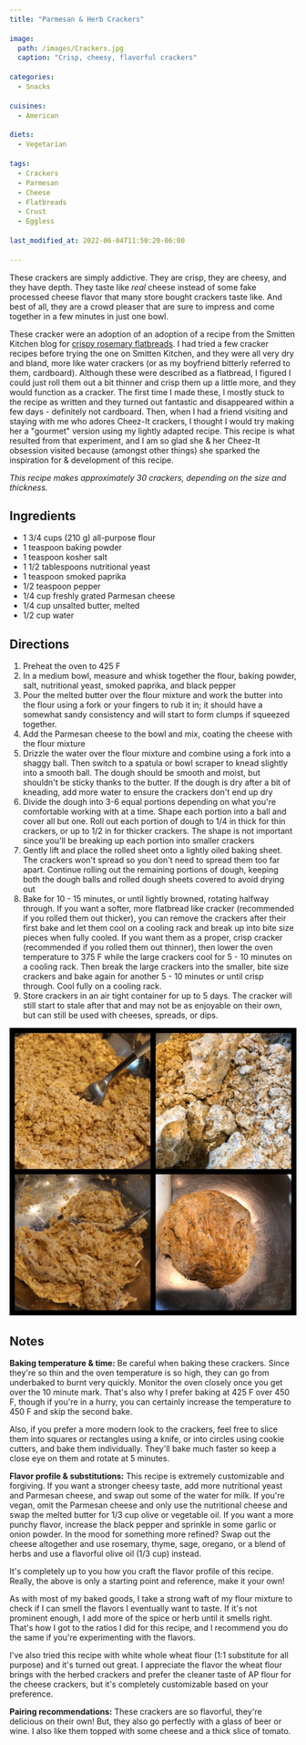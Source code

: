 ```yaml
---
title: "Parmesan & Herb Crackers"

image: 
  path: /images/Crackers.jpg
  caption: "Crisp, cheesy, flavorful crackers"

categories:
  - Snacks

cuisines:
  - American

diets:
  - Vegetarian

tags:
  - Crackers
  - Parmesan
  - Cheese
  - Flatbreads
  - Crust
  - Eggless

last_modified_at: 2022-06-04T11:50:20-06:00

---
```


<span itemprop="description">

These crackers are simply addictive. They are crisp, they are cheesy, and they have depth. They taste like *real* cheese instead of some fake processed cheese flavor that many store bought crackers taste like. And best of all, they are a crowd pleaser that are sure to impress and come together in a few minutes in just one bowl. 
</span>

These cracker were an adoption of an adoption of a recipe from the Smitten Kitchen blog for [crispy rosemary flatbreads][1]. I had tried a few cracker recipes before trying the one on Smitten Kitchen, and they were all very dry and bland, more like water crackers (or as my boyfriend bitterly referred to them, cardboard). Although these were described as a flatbread, I figured I could just roll them out a bit thinner and crisp them up a little more, and they would function as a cracker. The first time I made these, I mostly stuck to the recipe as written and they turned out fantastic and disappeared within a few days - definitely not cardboard. Then, when I had a friend visiting and staying with me who adores Cheez-It crackers, I thought I would try making her a "gourmet" version using my lightly adapted recipe. This recipe is what resulted from that experiment, and I am so glad she & her Cheez-It obsession visited because (amongst other things) she sparked the inspiration for & development of this recipe. 

*This recipe makes approximately <span itemprop="recipeYield">30</span> crackers, depending on the size and thickness.*

## Ingredients

* <span itemprop="recipeIngredient">1 3/4 cups (210 g) all-purpose flour</span>
* <span itemprop="recipeIngredient">1 teaspoon baking powder</span>
* <span itemprop="recipeIngredient">1 teaspoon kosher salt</span>
* <span itemprop="recipeIngredient">1 1/2 tablespoons nutritional yeast</span>
* <span itemprop="recipeIngredient">1 teaspoon smoked paprika</span>
* <span itemprop="recipeIngredient">1/2 teaspoon pepper</span>
* <span itemprop="recipeIngredient">1/4 cup freshly grated Parmesan cheese</span>
* <span itemprop="recipeIngredient">1/4 cup unsalted butter, melted</span>
* <span itemprop="recipeIngredient">1/2 cup water</span>

## Directions

1. <span itemprop="recipeInstructions">Preheat the oven to 425 F</span>
2. <span itemprop="recipeInstructions">In a medium bowl, measure and whisk together the flour, baking powder, salt, nutritional yeast, smoked paprika, and black pepper</span>
3. <span itemprop="recipeInstructions">Pour the melted butter over the flour mixture and work the butter into the flour using a fork or your fingers to rub it in; it should have a somewhat sandy consistency and will start to form clumps if squeezed together.</span>
4. <span itemprop="recipeInstructions">Add the Parmesan cheese to the bowl and mix, coating the cheese with the flour mixture</span>
5. <span itemprop="recipeInstructions">Drizzle the water over the flour mixture and combine using a fork into a shaggy ball. Then switch to a spatula or bowl scraper to knead slightly into a smooth ball. The dough should be smooth and moist, but shouldn't be sticky thanks to the butter. If the dough is dry after a bit of kneading, add more water to ensure the crackers don't end up dry</span>
6. <span itemprop="recipeInstructions">Divide the dough into 3-6 equal portions depending on what you're comfortable working with at a time. Shape each portion into a ball and cover all but one. Roll out each portion of dough to 1/4 in thick for thin crackers, or up to 1/2 in for thicker crackers. The shape is not important since you'll be breaking up each portion into smaller crackers</span>
7. <span itemprop="recipeInstructions">Gently lift and place the rolled sheet onto a lightly oiled baking sheet. The crackers won't spread so you don't need to spread them too far apart. Continue rolling out the remaining portions of dough, keeping both the dough balls and rolled dough sheets covered to avoid drying out</span>
8. <span itemprop="recipeInstructions">Bake for 10 - 15 minutes, or until lightly browned, rotating halfway through. If you want a softer, more flatbread like cracker  (recommended if you rolled them out thicker), you can remove the crackers after their first bake and let them cool on a cooling rack and break up into bite size pieces when fully cooled. If you want them as a proper, crisp cracker (recommended if you rolled them out thinner), then lower the oven temperature to 375 F while the large crackers cool for 5 - 10 minutes on a cooling rack. Then break the large crackers into the smaller, bite size crackers and bake again for another 5 - 10 minutes or until crisp through. Cool fully on a cooling rack. </span> 
9. <span itemprop="recipeInstructions">Store crackers in an air tight container for up to 5 days. The cracker will still start to stale after that and may not be as enjoyable on their own, but can still be used with cheeses, spreads, or dips.</span>

[![Cracker Recipe Directions](/images/Cracker2x2.JPG)](/images/Cracker2x2.JPG)

## Notes

**Baking temperature & time:** Be careful when baking these crackers. Since they're so thin and the oven temperature is so high, they can go from underbaked to burnt very quickly. Monitor the oven closely once you get over the 10 minute mark. That's also why I prefer baking at 425 F over 450 F, though if you're in a hurry, you can certainly increase the temperature to 450 F and skip the second bake. 

Also, if you prefer a more modern look to the crackers, feel free to slice them into squares or rectangles using a knife, or into circles using cookie cutters, and bake them individually. They'll bake much faster so keep a close eye on them and rotate at 5 minutes. 

**Flavor profile & substitutions:** This recipe is extremely customizable and forgiving. If you want a stronger cheesy taste, add more nutritional yeast and Parmesan cheese, and swap out some of the water for milk. 
If you're vegan, omit the Parmesan cheese and only use the nutritional cheese and swap the melted butter for 1/3 cup olive or vegetable oil. 
If you want a more punchy flavor, increase the black pepper and sprinkle in some garlic or onion powder. 
In the mood for something more refined? Swap out the cheese altogether and use rosemary, thyme, sage, oregano, or a blend of herbs and use a flavorful olive oil (1/3 cup) instead. 

It's completely up to you how you craft the flavor profile of this recipe. Really, the above is only a starting point and reference, make it your own!

As with most of my baked goods, I take a strong waft of my flour mixture to check if I can smell the flavors I eventually want to taste. If it's not prominent enough, I add more of the spice or herb until it smells right. That's how I got to the ratios I did for this recipe, and I recommend you do the same if you're experimenting with the flavors. 

I've also tried this recipe with white whole wheat flour (1:1 substitute for all purpose) and it's turned out great. I appreciate the flavor the wheat flour brings with the herbed crackers and prefer the cleaner taste of AP flour for the cheese crackers, but it's completely customizable based on your preference. 

**Pairing recommendations:** These crackers are so flavorful, they're delicious on their own! But, they also go perfectly with a glass of beer or wine. I also like them topped with some cheese and a thick slice of tomato. 


[1]: https://smittenkitchen.com/2008/08/crisp-rosemary-flatbread/